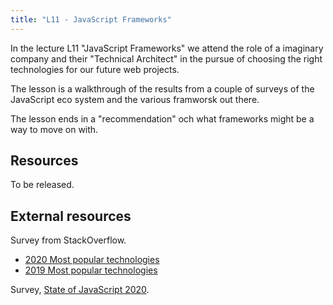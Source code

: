 ```yaml
---
title: "L11 - JavaScript Frameworks"
---
```


In the lecture L11 "JavaScript Frameworks" we attend the role of a imaginary company and their "Technical Architect" in the pursue of choosing the right technologies for our future web projects.

The lesson is a walkthrough of the results from a couple of surveys of the JavaScript eco system and the various framworsk out there.

The lesson ends in a "recommendation" och what frameworks might be a way to move on with.



## Resources

To be released.

<!--
* [Slides from the lecture](https://mikael-roos.gitlab.io/1dv525/lecture/L11-js-frameworks/slide.html)
-->

<!--
* If recorded, the videos are found in [this playlist on YouTube](https://www.youtube.com/playlist?list=PLEtyhUSKTK3jyqRtcz1dEEuuq3OCow2-P).
-->

<!--
### 2020

The session for L11 and L12 was combined in a 2 hour lecture held on Zoom. An example repo was used with code samples and a slide presentation was held. There were 2 recordings of 58 + 25 minutes.

In L11 Mikael presents an overview of the JavaScript framework and eco system.

In L12 Mikael shows an example on how to work with the Mithril JavaScript frontend SPA framework.

The videos L11 and L12 are found in [this playlist on YouTube](https://www.youtube.com/playlist?list=PLEtyhUSKTK3j1CnTUOZir50aN58GGQ7m6).

The [slides L11-12-Frameworks.html is available in its repo](https://gitlab.lnu.se/1dv525/content/slides).

The [slides can be viewed online](http://1dv525.mikaelroos.se/slides/L11-12-Frameworks.html).

The example repo can be [cloned from its origin](https://gitlab.lnu.se/1dv525/content/example).

The [examples from the lectures can be viewed online](http://1dv525.mikaelroos.se/example/).
-->



## External resources

Survey from StackOverflow.

* [2020 Most popular technologies](https://insights.stackoverflow.com/survey/2020#most-popular-technologies)
* [2019 Most popular technologies](https://insights.stackoverflow.com/survey/2019#technology)

Survey, [State of JavaScript 2020](https://2020.stateofjs.com/).



<!--
## Resources from previous course rounds

From the lecture called "APIs and the future", dealing with Web Workers, HTML5 Canvas, Web VR API (Gamepad API). Physical Web (BT-api), Web components, WebRTC, WebGL, Web Assembly.

- [HTML-presentation](https://rawgit.com/CS-LNU-Learning-Objects/client-side-javascript/master/lectures/07-api/)
- [Recording](https://youtu.be/BkJm1CFjkI0) 2018-12-20, 13-15 (Youtube, Swedish)
- [Recording](https://youtu.be/chREl1dcS7U) 2017-10-25, 10-12 (Youtube, English)
-->
